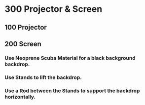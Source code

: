 # 300 Projector & Screen

## 100 Projector

## 200 Screen

### Use Neoprene Scuba Material for a black background backdrop.

### Use Stands to lift the backdrop.

### Use a Rod between the Stands to support the backdrop horizontally.

